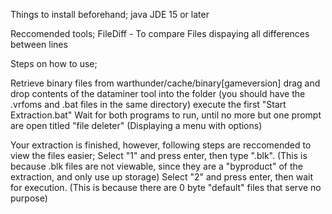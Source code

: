 Things to install beforehand;
java JDE 15 or later

Reccomended tools;
FileDiff - To compare Files dispaying all differences between lines

Steps on how to use;

Retrieve binary files from warthunder/cache/binary[gameversion]
drag and drop contents of the dataminer tool into the folder (you should have the .vrfoms and .bat files in the same directory)
execute the first "Start Extraction.bat"
Wait for both programs to run, until no more but one prompt are open titled "file deleter" (Displaying a menu with options)

Your extraction is finished, however, following steps are reccomended to view the files easier;
Select "1" and press enter, then type ".blk". (This is because .blk files are not viewable, since they are a "byproduct" of the extraction, and only use up storage)
Select "2" and press enter, then wait for execution. (This is because there are 0 byte "default" files that serve no purpose)